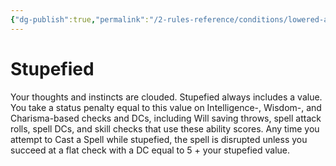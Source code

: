 ```yaml
---
{"dg-publish":true,"permalink":"/2-rules-reference/conditions/lowered-abilities/stupefied/","noteIcon":""}
---
```


# Stupefied

Your thoughts and instincts are clouded. Stupefied always includes a value. You take a status penalty equal to this value on Intelligence-, Wisdom-, and Charisma-based checks and DCs, including Will saving throws, spell attack rolls, spell DCs, and skill checks that use these ability scores. Any time you attempt to Cast a Spell while stupefied, the spell is disrupted unless you succeed at a flat check with a DC equal to 5 + your stupefied value.